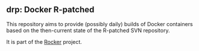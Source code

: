## drp: Docker R-patched

This repository aims to provide (possibly daily) builds of Docker containers based on
the then-current state of the R-patched SVN repository.

It is part of the [Rocker](https://github.com/rocker-org) project.


